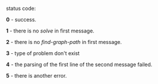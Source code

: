 status code:

**0** - success.

**1** - there is no *solve* in first message.

**2** - there is no *find-graph-path* in first message.

**3** - type of problem don't exist

**4** - the parsing of the first line of the second message failed. 
 
**5** - there is another error.
